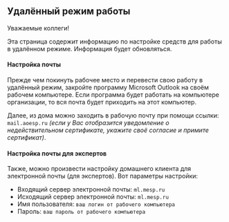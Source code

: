 ## Удалённый режим работы

Уважаемые коллеги!

Эта страница содержит информацию по настройке средств для работы в удалённом режиме. Информация будет обновляться.

#### Настройка почты

Прежде чем покинуть рабочее место и перевести свою работу в удалённый режим, закройте программу Microsoft Outlook на своём рабочем компьютере. Если программа будет работать на компьютере организации, то вся почта будет приходить на этот компьютер.

Далее, из дома можно заходить в рабочую почту при помощи ссылки: `mail.aoesp.ru` *(если у Вас отобразится уведомление о недействительном сертификате, укажите своё согласие и примите сертификат)*.

#### Настройка почты для экспертов

Также, можно произвести настройку домашнего клиента для электронной почты (для экспертов). Вот параметры настройки:

- Входящий сервер электронной почты: `ml.mesp.ru`
- Исходящий сервер электронной почты: `ml.mesp.ru`
- Имя пользователя: `ваш логин от рабочего компьютера`
- Пароль: `ваш пароль от рабочего компьютера`
